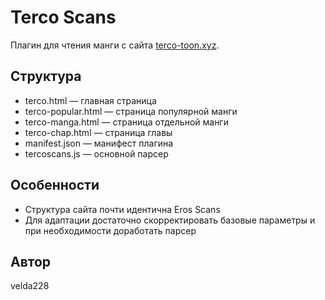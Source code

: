 # Terco Scans

Плагин для чтения манги с сайта [terco-toon.xyz](https://terco-toon.xyz/).

## Структура
- terco.html — главная страница
- terco-popular.html — страница популярной манги
- terco-manga.html — страница отдельной манги
- terco-chap.html — страница главы
- manifest.json — манифест плагина
- tercoscans.js — основной парсер

## Особенности
- Структура сайта почти идентична Eros Scans
- Для адаптации достаточно скорректировать базовые параметры и при необходимости доработать парсер

## Автор
velda228 